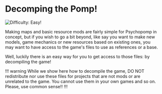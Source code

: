 # Decomping the Pomp!
![Difficulty: Easy!](https://github.com/user-attachments/assets/4af31e89-ac18-43e8-bff0-a08152733da9)

Making maps and basic resource mods are fairly simple for Psychopomp in concept, but if you wish to go a bit beyond,
like say you want to make new models, game mechanics or new resources based on existing ones, you may want to have access to the game's files to use as references or a base.

Well, luckily there is an easy way for you to get access to those files: by decompiling the game!

!!! warning 
    While we show here how to decompile the game, DO NOT redistribute nor use these files for projects that are not mods or are unrelated to the game.
    You cannot use them in your own games and so on. Please, use common sense!!
!!!
    

